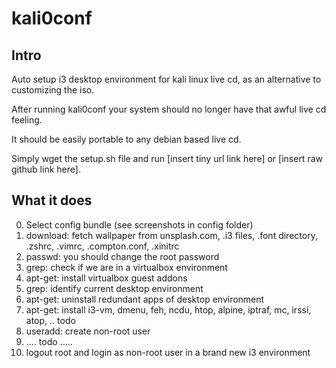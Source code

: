 # kali0conf
## Intro
Auto setup i3 desktop environment for kali linux live cd, as an alternative to customizing the iso.

After running kali0conf your system should no longer have that 
awful live cd feeling. 

It should be easily portable to any debian based live cd. 
  
Simply wget the setup.sh file and run [insert tiny url link here] or
[insert raw github link here]. 

## What it does
0. Select config bundle (see screenshots in config folder)
3. download: fetch wallpaper from unsplash.com, .i3 files, .font directory, .zshrc, .vimrc, .compton.conf, .xinitrc
0. passwd: you should change the root password
1. grep: check if we are in a virtualbox environment 
1. apt-get: install virtualbox guest addons
2. grep: identify current desktop environment 
2. apt-get: uninstall redundant apps of desktop environment
3. apt-get: install i3-vm, dmenu, feh, ncdu, htop, alpine, iptraf, mc, irssi, atop, .. todo 
4. useradd: create non-root user 
4. .... todo .....
4. logout root and login as non-root user in a brand new i3 environment
